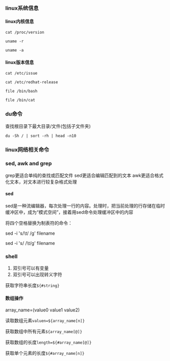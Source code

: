### linux系统信息

#### linux内核信息

`cat /proc/version`

`uname -r`

`uname -a `

#### linux版本信息

`cat /etc/issue`

`cat /etc/redhat-release`

`file /bin/bash`

`file /bin/cat`




### du命令
查找根目录下最大目录/文件(包括子文件夹)

`du -Sh / | sort -rh | head -n10`


### linux网络相关命令
#### 


### sed, awk and grep
grep更适合单纯的查找或匹配文件
sed更适合编辑匹配到的文本
awk更适合格式化文本，对文本进行较复杂格式处理

#### sed
sed是一种流编辑器，每次处理一行的内容。处理时，把当前处理的行存储在临时缓冲区中，成为“模式空间”，接着用sed命令处理缓冲区中的内容


将四个空格替换为制表符的命令：

sed -i 's/\t/    /g' filename

sed -i 's/    /\t/g' filename

### shell
1. 双引号可以有变量
2. 双引号可以出现转义字符

获取字符串长度`${#string}`

#### 数组操作
array_name=(value0 value1 value2)

读取数组元素`valuen=${array_name[n]}`

获取数组中所有元素`${array_name[@]}`

获取数组的长度`length=${#array_name[@]}`

获取单个元素的长度`${#array_name[n]}`




